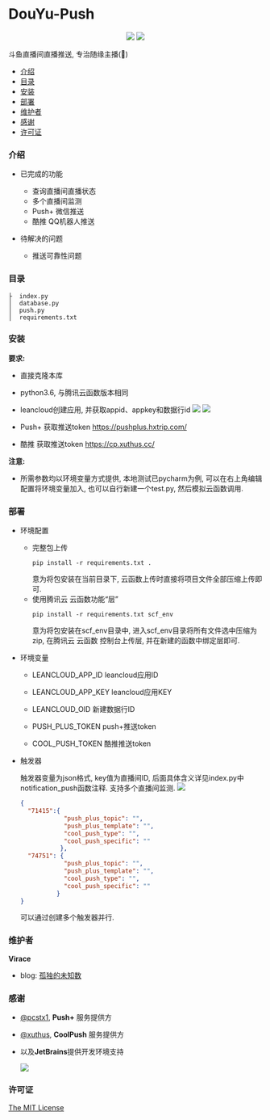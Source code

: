 # DouYu-Push

<p align="center">
<img src="https://img.shields.io/badge/python-3.6-blue">
<img src="https://img.shields.io/github/license/Virace/douyu-push?color=%234c1&style=flat-square">
</p>



斗鱼直播间直播推送, 专治随缘主播(🐶)


- [介绍](#介绍)
- [目录](#目录)
- [安装](#安装)
- [部署](#部署)
- [维护者](#维护者)
- [感谢](#感谢)
- [许可证](#许可证)


### 介绍
- 已完成的功能
  - 查询直播间直播状态
  - 多个直播间监测
  - Push+ 微信推送
  - 酷推 QQ机器人推送

    
- 待解决的问题
    - 推送可靠性问题

### 目录
```
├  index.py
│  database.py
│  push.py
│  requirements.txt
```

### 安装

**要求:**
- 直接克隆本库
- python3.6, 与腾讯云函数版本相同
- leancloud创建应用, 并获取appid、appkey和数据行id
  ![](https://tva1.sinaimg.cn/large/008aYkguly1gnt4j0xp6dj31n315vn4o.jpg)
  ![](https://tva1.sinaimg.cn/large/008aYkguly1gnt4j0wu5sj323s0ysgr1.jpg)
  
- Push+ 获取推送token https://pushplus.hxtrip.com/
- 酷推 获取推送token https://cp.xuthus.cc/

**注意:**
- 所需参数均以环境变量方式提供, 本地测试已pycharm为例, 可以在右上角编辑配置将环境变量加入, 也可以自行新建一个test.py, 然后模拟云函数调用.

### 部署
- 环境配置
  - 完整包上传
    ```shell
    pip install -r requirements.txt .    
    ```
    意为将包安装在当前目录下, 云函数上传时直接将项目文件全部压缩上传即可.
  - 使用腾讯云 云函数功能“层”
    ```shell
    pip install -r requirements.txt scf_env    
    ```
    意为将包安装在scf_env目录中, 进入scf_env目录将所有文件选中压缩为zip, 在腾讯云 云函数 控制台上传层, 并在新建的函数中绑定层即可.
  
- 环境变量
  - LEANCLOUD_APP_ID leancloud应用ID
  - LEANCLOUD_APP_KEY leancloud应用KEY
  
  - LEANCLOUD_OID 新建数据行ID
  - PUSH_PLUS_TOKEN push+推送token 
  - COOL_PUSH_TOKEN 酷推推送token
  
- 触发器

  触发器变量为json格式, key值为直播间ID, 后面具体含义详见index.py中notification_push函数注释. 支持多个直播间监测.
  ![](https://tva1.sinaimg.cn/large/008aYkguly1gntwi6jyk2j30su0jiabh.jpg)
  ```json
  {
    "71415":{
              "push_plus_topic": "",
              "push_plus_template": "",
              "cool_push_type": "",
              "cool_push_specific": ""
             },
    "74751": {
              "push_plus_topic": "",
              "push_plus_template": "",
              "cool_push_type": "",
              "cool_push_specific": ""
            }
  }
  ```
  可以通过创建多个触发器并行.
  
### 维护者
**Virace**
- blog: [孤独的未知数](https://x-item.com)

### 感谢
- [@pcstx1](http://pushplus.hxtrip.com/), **Push+** 服务提供方
- [@xuthus](https://cp.xuthus.cc/), **CoolPush** 服务提供方
- 以及**JetBrains**提供开发环境支持
  
  <a href="https://www.jetbrains.com/?from=kratos-pe" target="_blank"><img src="https://cdn.jsdelivr.net/gh/virace/kratos-pe@main/jetbrains.svg"></a>

### 许可证

[The MIT License](LICENSE)